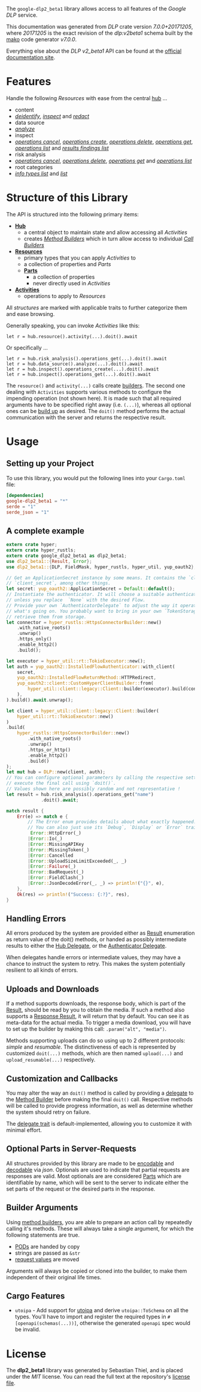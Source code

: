 <!---
DO NOT EDIT !
This file was generated automatically from 'src/generator/templates/api/README.md.mako'
DO NOT EDIT !
-->
The `google-dlp2_beta1` library allows access to all features of the *Google DLP* service.

This documentation was generated from *DLP* crate version *7.0.0+20171205*, where *20171205* is the exact revision of the *dlp:v2beta1* schema built by the [mako](http://www.makotemplates.org/) code generator *v7.0.0*.

Everything else about the *DLP* *v2_beta1* API can be found at the
[official documentation site](https://cloud.google.com/dlp/docs/).
# Features

Handle the following *Resources* with ease from the central [hub](https://docs.rs/google-dlp2_beta1/7.0.0+20171205/google_dlp2_beta1/DLP) ...

* content
 * [*deidentify*](https://docs.rs/google-dlp2_beta1/7.0.0+20171205/google_dlp2_beta1/api::ContentDeidentifyCall), [*inspect*](https://docs.rs/google-dlp2_beta1/7.0.0+20171205/google_dlp2_beta1/api::ContentInspectCall) and [*redact*](https://docs.rs/google-dlp2_beta1/7.0.0+20171205/google_dlp2_beta1/api::ContentRedactCall)
* data source
 * [*analyze*](https://docs.rs/google-dlp2_beta1/7.0.0+20171205/google_dlp2_beta1/api::DataSourceAnalyzeCall)
* inspect
 * [*operations cancel*](https://docs.rs/google-dlp2_beta1/7.0.0+20171205/google_dlp2_beta1/api::InspectOperationCancelCall), [*operations create*](https://docs.rs/google-dlp2_beta1/7.0.0+20171205/google_dlp2_beta1/api::InspectOperationCreateCall), [*operations delete*](https://docs.rs/google-dlp2_beta1/7.0.0+20171205/google_dlp2_beta1/api::InspectOperationDeleteCall), [*operations get*](https://docs.rs/google-dlp2_beta1/7.0.0+20171205/google_dlp2_beta1/api::InspectOperationGetCall), [*operations list*](https://docs.rs/google-dlp2_beta1/7.0.0+20171205/google_dlp2_beta1/api::InspectOperationListCall) and [*results findings list*](https://docs.rs/google-dlp2_beta1/7.0.0+20171205/google_dlp2_beta1/api::InspectResultFindingListCall)
* risk analysis
 * [*operations cancel*](https://docs.rs/google-dlp2_beta1/7.0.0+20171205/google_dlp2_beta1/api::RiskAnalysiOperationCancelCall), [*operations delete*](https://docs.rs/google-dlp2_beta1/7.0.0+20171205/google_dlp2_beta1/api::RiskAnalysiOperationDeleteCall), [*operations get*](https://docs.rs/google-dlp2_beta1/7.0.0+20171205/google_dlp2_beta1/api::RiskAnalysiOperationGetCall) and [*operations list*](https://docs.rs/google-dlp2_beta1/7.0.0+20171205/google_dlp2_beta1/api::RiskAnalysiOperationListCall)
* root categories
 * [*info types list*](https://docs.rs/google-dlp2_beta1/7.0.0+20171205/google_dlp2_beta1/api::RootCategoryInfoTypeListCall) and [*list*](https://docs.rs/google-dlp2_beta1/7.0.0+20171205/google_dlp2_beta1/api::RootCategoryListCall)




# Structure of this Library

The API is structured into the following primary items:

* **[Hub](https://docs.rs/google-dlp2_beta1/7.0.0+20171205/google_dlp2_beta1/DLP)**
    * a central object to maintain state and allow accessing all *Activities*
    * creates [*Method Builders*](https://docs.rs/google-dlp2_beta1/7.0.0+20171205/google_dlp2_beta1/common::MethodsBuilder) which in turn
      allow access to individual [*Call Builders*](https://docs.rs/google-dlp2_beta1/7.0.0+20171205/google_dlp2_beta1/common::CallBuilder)
* **[Resources](https://docs.rs/google-dlp2_beta1/7.0.0+20171205/google_dlp2_beta1/common::Resource)**
    * primary types that you can apply *Activities* to
    * a collection of properties and *Parts*
    * **[Parts](https://docs.rs/google-dlp2_beta1/7.0.0+20171205/google_dlp2_beta1/common::Part)**
        * a collection of properties
        * never directly used in *Activities*
* **[Activities](https://docs.rs/google-dlp2_beta1/7.0.0+20171205/google_dlp2_beta1/common::CallBuilder)**
    * operations to apply to *Resources*

All *structures* are marked with applicable traits to further categorize them and ease browsing.

Generally speaking, you can invoke *Activities* like this:

```Rust,ignore
let r = hub.resource().activity(...).doit().await
```

Or specifically ...

```ignore
let r = hub.risk_analysis().operations_get(...).doit().await
let r = hub.data_source().analyze(...).doit().await
let r = hub.inspect().operations_create(...).doit().await
let r = hub.inspect().operations_get(...).doit().await
```

The `resource()` and `activity(...)` calls create [builders][builder-pattern]. The second one dealing with `Activities`
supports various methods to configure the impending operation (not shown here). It is made such that all required arguments have to be
specified right away (i.e. `(...)`), whereas all optional ones can be [build up][builder-pattern] as desired.
The `doit()` method performs the actual communication with the server and returns the respective result.

# Usage

## Setting up your Project

To use this library, you would put the following lines into your `Cargo.toml` file:

```toml
[dependencies]
google-dlp2_beta1 = "*"
serde = "1"
serde_json = "1"
```

## A complete example

```Rust
extern crate hyper;
extern crate hyper_rustls;
extern crate google_dlp2_beta1 as dlp2_beta1;
use dlp2_beta1::{Result, Error};
use dlp2_beta1::{DLP, FieldMask, hyper_rustls, hyper_util, yup_oauth2};

// Get an ApplicationSecret instance by some means. It contains the `client_id` and
// `client_secret`, among other things.
let secret: yup_oauth2::ApplicationSecret = Default::default();
// Instantiate the authenticator. It will choose a suitable authentication flow for you,
// unless you replace  `None` with the desired Flow.
// Provide your own `AuthenticatorDelegate` to adjust the way it operates and get feedback about
// what's going on. You probably want to bring in your own `TokenStorage` to persist tokens and
// retrieve them from storage.
let connector = hyper_rustls::HttpsConnectorBuilder::new()
    .with_native_roots()
    .unwrap()
    .https_only()
    .enable_http2()
    .build();

let executor = hyper_util::rt::TokioExecutor::new();
let auth = yup_oauth2::InstalledFlowAuthenticator::with_client(
    secret,
    yup_oauth2::InstalledFlowReturnMethod::HTTPRedirect,
    yup_oauth2::client::CustomHyperClientBuilder::from(
        hyper_util::client::legacy::Client::builder(executor).build(connector),
    ),
).build().await.unwrap();

let client = hyper_util::client::legacy::Client::builder(
    hyper_util::rt::TokioExecutor::new()
)
.build(
    hyper_rustls::HttpsConnectorBuilder::new()
        .with_native_roots()
        .unwrap()
        .https_or_http()
        .enable_http2()
        .build()
);
let mut hub = DLP::new(client, auth);
// You can configure optional parameters by calling the respective setters at will, and
// execute the final call using `doit()`.
// Values shown here are possibly random and not representative !
let result = hub.risk_analysis().operations_get("name")
             .doit().await;

match result {
    Err(e) => match e {
        // The Error enum provides details about what exactly happened.
        // You can also just use its `Debug`, `Display` or `Error` traits
         Error::HttpError(_)
        |Error::Io(_)
        |Error::MissingAPIKey
        |Error::MissingToken(_)
        |Error::Cancelled
        |Error::UploadSizeLimitExceeded(_, _)
        |Error::Failure(_)
        |Error::BadRequest(_)
        |Error::FieldClash(_)
        |Error::JsonDecodeError(_, _) => println!("{}", e),
    },
    Ok(res) => println!("Success: {:?}", res),
}

```
## Handling Errors

All errors produced by the system are provided either as [Result](https://docs.rs/google-dlp2_beta1/7.0.0+20171205/google_dlp2_beta1/common::Result) enumeration as return value of
the doit() methods, or handed as possibly intermediate results to either the
[Hub Delegate](https://docs.rs/google-dlp2_beta1/7.0.0+20171205/google_dlp2_beta1/common::Delegate), or the [Authenticator Delegate](https://docs.rs/yup-oauth2/*/yup_oauth2/trait.AuthenticatorDelegate.html).

When delegates handle errors or intermediate values, they may have a chance to instruct the system to retry. This
makes the system potentially resilient to all kinds of errors.

## Uploads and Downloads
If a method supports downloads, the response body, which is part of the [Result](https://docs.rs/google-dlp2_beta1/7.0.0+20171205/google_dlp2_beta1/common::Result), should be
read by you to obtain the media.
If such a method also supports a [Response Result](https://docs.rs/google-dlp2_beta1/7.0.0+20171205/google_dlp2_beta1/common::ResponseResult), it will return that by default.
You can see it as meta-data for the actual media. To trigger a media download, you will have to set up the builder by making
this call: `.param("alt", "media")`.

Methods supporting uploads can do so using up to 2 different protocols:
*simple* and *resumable*. The distinctiveness of each is represented by customized
`doit(...)` methods, which are then named `upload(...)` and `upload_resumable(...)` respectively.

## Customization and Callbacks

You may alter the way an `doit()` method is called by providing a [delegate](https://docs.rs/google-dlp2_beta1/7.0.0+20171205/google_dlp2_beta1/common::Delegate) to the
[Method Builder](https://docs.rs/google-dlp2_beta1/7.0.0+20171205/google_dlp2_beta1/common::CallBuilder) before making the final `doit()` call.
Respective methods will be called to provide progress information, as well as determine whether the system should
retry on failure.

The [delegate trait](https://docs.rs/google-dlp2_beta1/7.0.0+20171205/google_dlp2_beta1/common::Delegate) is default-implemented, allowing you to customize it with minimal effort.

## Optional Parts in Server-Requests

All structures provided by this library are made to be [encodable](https://docs.rs/google-dlp2_beta1/7.0.0+20171205/google_dlp2_beta1/common::RequestValue) and
[decodable](https://docs.rs/google-dlp2_beta1/7.0.0+20171205/google_dlp2_beta1/common::ResponseResult) via *json*. Optionals are used to indicate that partial requests are responses
are valid.
Most optionals are are considered [Parts](https://docs.rs/google-dlp2_beta1/7.0.0+20171205/google_dlp2_beta1/common::Part) which are identifiable by name, which will be sent to
the server to indicate either the set parts of the request or the desired parts in the response.

## Builder Arguments

Using [method builders](https://docs.rs/google-dlp2_beta1/7.0.0+20171205/google_dlp2_beta1/common::CallBuilder), you are able to prepare an action call by repeatedly calling it's methods.
These will always take a single argument, for which the following statements are true.

* [PODs][wiki-pod] are handed by copy
* strings are passed as `&str`
* [request values](https://docs.rs/google-dlp2_beta1/7.0.0+20171205/google_dlp2_beta1/common::RequestValue) are moved

Arguments will always be copied or cloned into the builder, to make them independent of their original life times.

[wiki-pod]: http://en.wikipedia.org/wiki/Plain_old_data_structure
[builder-pattern]: http://en.wikipedia.org/wiki/Builder_pattern
[google-go-api]: https://github.com/google/google-api-go-client

## Cargo Features

* `utoipa` - Add support for [utoipa](https://crates.io/crates/utoipa) and derive `utoipa::ToSchema` on all
the types. You'll have to import and register the required types in `#[openapi(schemas(...))]`, otherwise the
generated `openapi` spec would be invalid.


# License
The **dlp2_beta1** library was generated by Sebastian Thiel, and is placed
under the *MIT* license.
You can read the full text at the repository's [license file][repo-license].

[repo-license]: https://github.com/Byron/google-apis-rsblob/main/LICENSE.md

